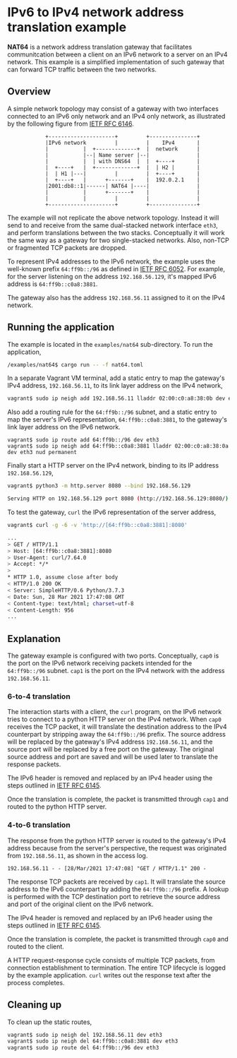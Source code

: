 # IPv6 to IPv4 network address translation example

**NAT64** is a network address translation gateway that facilitates communitcation between a client on an IPv6 network to a server on an IPv4 network. This example is a simplified implementation of such gateway that can forward TCP traffic between the two networks.

## Overview

A simple network topology may consist of a gateway with two interfaces connected to an IPv6 only network and an IPv4 only network, as illustrated by the following figure from [IETF RFC 6146](https://tools.ietf.org/html/rfc6146#section-1.2.2).

```
            +---------------------+         +---------------+
            |IPv6 network         |         |    IPv4       |
            |           |  +-------------+  |  network      |
            |           |--| Name server |--|               |
            |           |  | with DNS64  |  |  +----+       |
            |  +----+   |  +-------------+  |  | H2 |       |
            |  | H1 |---|         |         |  +----+       |
            |  +----+   |      +-------+    |  192.0.2.1    |
            |2001:db8::1|------| NAT64 |----|               |
            |           |      +-------+    |               |
            |           |         |         |               |
            +---------------------+         +---------------+
```

The example will not replicate the above network topology. Instead it will send to and receive from the same dual-stacked network interface `eth3`, and perform translations between the two stacks. Conceptually it will work the same way as a gateway for two single-stacked networks. Also, non-TCP or fragmented TCP packets are dropped.

To represent IPv4 addresses to the IPv6 network, the example uses the well-known prefix `64:ff9b::/96` as defined in [IETF RFC 6052](https://tools.ietf.org/html/rfc6052#section-2.1). For example, for the server listening on the address `192.168.56.129`, it's mapped IPv6 address is `64:ff9b::c0a8:3881`.

The gateway also has the address `192.168.56.11` assigned to it on the IPv4 network.

## Running the application

The example is located in the `examples/nat64` sub-directory. To run the application,

```bash
/examples/nat64$ cargo run -- -f nat64.toml
```

In a separate Vagrant VM terminal, add a static entry to map the gateway's IPv4 address, `192.168.56.11`, to its link layer address on the IPv4 network,

```bash
vagrant$ sudo ip neigh add 192.168.56.11 lladdr 02:00:c0:a8:38:0b dev eth3 nud permanent
```

Also add a routing rule for the `64:ff9b::/96` subnet, and a static entry to map the server's IPv6 representation, `64:ff9b::c0a8:3881`, to the gateway's link layer address on the IPv6 network.

```
vagrant$ sudo ip route add 64:ff9b::/96 dev eth3
vagrant$ sudo ip neigh add 64:ff9b::c0a8:3881 lladdr 02:00:c0:a8:38:0a dev eth3 nud permanent
```

Finally start a HTTP server on the IPv4 network, binding to its IP address `192.168.56.129`,

```bash
vagrant$ python3 -m http.server 8080 --bind 192.168.56.129

Serving HTTP on 192.168.56.129 port 8080 (http://192.168.56.129:8080/) ...
```

To test the gateway, `curl` the IPv6 representation of the server address,

```bash
vagrant$ curl -g -6 -v 'http://[64:ff9b::c0a8:3881]:8080'

...
> GET / HTTP/1.1
> Host: [64:ff9b::c0a8:3881]:8080
> User-Agent: curl/7.64.0
> Accept: */*
>
* HTTP 1.0, assume close after body
< HTTP/1.0 200 OK
< Server: SimpleHTTP/0.6 Python/3.7.3
< Date: Sun, 28 Mar 2021 17:47:08 GMT
< Content-type: text/html; charset=utf-8
< Content-Length: 956
...
```

## Explanation

The gateway example is configured with two ports. Conceptually, `cap0` is the port on the IPv6 network receiving packets intended for the `64:ff9b::/96` subnet. `cap1` is the port on the IPv4 network with the address `192.168.56.11`.

### 6-to-4 translation

The interaction starts with a client, the `curl` program, on the IPv6 network tries to connect to a python HTTP server on the IPv4 network. When `cap0` receives the TCP packet, it will translate the destination address to the IPv4 counterpart by stripping away the `64:ff9b::/96` prefix. The source address will be replaced by the gateway's IPv4 address `192.168.56.11`, and the source port will be replaced by a free port on the gateway. The original source address and port are saved and will be used later to translate the response packets.

The IPv6 header is removed and replaced by an IPv4 header using the steps outlined in [IETF RFC 6145](https://tools.ietf.org/html/rfc6145#section-5.1).

Once the translation is complete, the packet is transmitted through `cap1` and routed to the python HTTP server.

### 4-to-6 translation

The response from the python HTTP server is routed to the gateway's IPv4 address because from the server's perspective, the request was originated from `192.168.56.11`, as shown in the access log.

```
192.168.56.11 - - [28/Mar/2021 17:47:08] "GET / HTTP/1.1" 200 -
```

The response TCP packets are received by `cap1`. It will translate the source address to the IPv6 counterpart by adding the `64:ff9b::/96` prefix. A lookup is performed with the TCP destination port to retrieve the source address and port of the original client on the IPv6 network.

The IPv4 header is removed and replaced by an IPv6 header using the steps outlined in [IETF RFC 6145](https://tools.ietf.org/html/rfc6145#section-4.1).

Once the translation is complete, the packet is transmitted through `cap0` and routed to the client.

A HTTP request-response cycle consists of multiple TCP packets, from connection establishment to termination. The entire TCP lifecycle is logged by the example application. `curl` writes out the response text after the process completes.

## Cleaning up

To clean up the static routes,

```bash
vagrant$ sudo ip neigh del 192.168.56.11 dev eth3
vagrant$ sudo ip neigh del 64:ff9b::c0a8:3881 dev eth3
vagrant$ sudo ip route del 64:ff9b::/96 dev eth3
```
